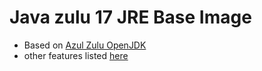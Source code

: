 # Java zulu 17 JRE Base Image

* Based on [Azul Zulu OpenJDK](https://hub.docker.com/r/azul/zulu-openjdk)
* other features listed [here](https://paymentology.atlassian.net/wiki/spaces/TS/pages/8204877895/Java+21+Base+Image)
